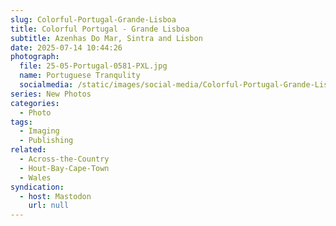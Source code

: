 ```yaml
---
slug: Colorful-Portugal-Grande-Lisboa
title: Colorful Portugal - Grande Lisboa
subtitle: Azenhas Do Mar, Sintra and Lisbon
date: 2025-07-14 10:44:26
photograph:
  file: 25-05-Portugal-0581-PXL.jpg
  name: Portuguese Tranqulity
  socialmedia: /static/images/social-media/Colorful-Portugal-Grande-Lisboa.jpg
series: New Photos
categories:
  - Photo
tags:
  - Imaging
  - Publishing
related:
  - Across-the-Country
  - Hout-Bay-Cape-Town
  - Wales
syndication:
  - host: Mastodon
    url: null
---
```



<!-- more -->

<!-- 
{% photo_masonry
  "name"
%} 
-->

